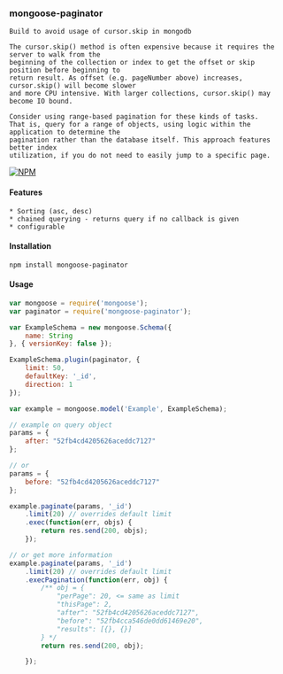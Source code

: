 ### mongoose-paginator

    Build to avoid usage of cursor.skip in mongodb

    The cursor.skip() method is often expensive because it requires the server to walk from the
    beginning of the collection or index to get the offset or skip position before beginning to
    return result. As offset (e.g. pageNumber above) increases, cursor.skip() will become slower
    and more CPU intensive. With larger collections, cursor.skip() may become IO bound.

    Consider using range-based pagination for these kinds of tasks.
    That is, query for a range of objects, using logic within the application to determine the
    pagination rather than the database itself. This approach features better index
    utilization, if you do not need to easily jump to a specific page.


[![NPM](https://nodei.co/npm/mongoose-paginator.png?downloads=true&stars=true)](https://nodei.co/npm/mongoose-paginator/)

#### Features
    * Sorting (asc, desc)
    * chained querying - returns query if no callback is given
    * configurable

#### Installation

```cli
npm install mongoose-paginator
```

#### Usage

```js
var mongoose = require('mongoose');
var paginator = require('mongoose-paginator');

var ExampleSchema = new mongoose.Schema({
    name: String
}, { versionKey: false });

ExampleSchema.plugin(paginator, {
    limit: 50,
    defaultKey: '_id',
    direction: 1
});

var example = mongoose.model('Example', ExampleSchema);

// example on query object
params = {
    after: "52fb4cd4205626aceddc7127"
};

// or
params = {
    before: "52fb4cd4205626aceddc7127"
};

example.paginate(params, '_id')
    .limit(20) // overrides default limit
    .exec(function(err, objs) {
        return res.send(200, objs);
    });

// or get more information
example.paginate(params, '_id')
    .limit(20) // overrides default limit
    .execPagination(function(err, obj) {
        /** obj = {
            "perPage": 20, <= same as limit
            "thisPage": 2,
            "after": "52fb4cd4205626aceddc7127",
            "before": "52fb4cca546de0dd61469e20",
            "results": [{}, {}]
        } */
        return res.send(200, obj);

    });

```